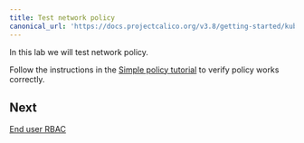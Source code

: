```yaml
---
title: Test network policy
canonical_url: 'https://docs.projectcalico.org/v3.8/getting-started/kubernetes/installation/hardway/test-network-policy'
---
```


In this lab we will test network policy.

Follow the instructions in the [Simple policy tutorial](/{{page.version}}/security/simple-policy) to verify policy works correctly.

## Next

[End user RBAC](./end-user-rbac)